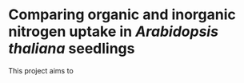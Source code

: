 # Comparing organic and inorganic nitrogen uptake in *Arabidopsis thaliana* seedlings

This project aims to 
